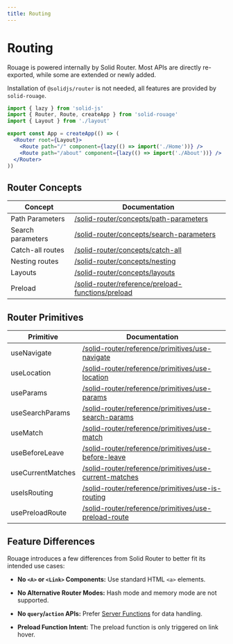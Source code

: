 ```yaml
---
title: Routing
---
```


# Routing

Rouage is powered internally by Solid Router. Most APIs are directly re-exported, while some are extended or newly added.

Installation of `@solidjs/router` is not needed, all features are provided by `solid-rouage`.

```jsx
import { lazy } from 'solid-js'
import { Router, Route, createApp } from 'solid-rouage'
import { Layout } from './layout'

export const App = createApp(() => (
  <Router root={Layout}>
    <Route path="/" component={lazy(() => import('./Home'))} />
    <Route path="/about" component={lazy(() => import('./About'))} />
  </Router>
))
```

## Router Concepts

| Concept           | Documentation                                                                                                                  |
|-------------------|--------------------------------------------------------------------------------------------------------------------------------|
| Path Parameters   | [/solid-router/concepts/path-parameters](https://docs.solidjs.com/solid-router/concepts/path-parameters)                       |
| Search parameters | [/solid-router/concepts/search-parameters](https://docs.solidjs.com/solid-router/concepts/search-parameters)                   |
| Catch-all routes  | [/solid-router/concepts/catch-all](https://docs.solidjs.com/solid-router/concepts/catch-all)                                   |
| Nesting routes    | [/solid-router/concepts/nesting](https://docs.solidjs.com/solid-router/concepts/nesting)                                       |
| Layouts           | [/solid-router/concepts/layouts](https://docs.solidjs.com/solid-router/concepts/layouts)                                       |
| Preload           | [/solid-router/reference/preload-functions/preload](https://docs.solidjs.com/solid-router/reference/preload-functions/preload) |

## Router Primitives

| Primitive         | Documentation                                                                                                                            |
|-------------------|------------------------------------------------------------------------------------------------------------------------------------------|
| useNavigate       | [/solid-router/reference/primitives/use-navigate](https://docs.solidjs.com/solid-router/reference/primitives/use-navigate)               |
| useLocation       | [/solid-router/reference/primitives/use-location](https://docs.solidjs.com/solid-router/reference/primitives/use-location)               |
| useParams         | [/solid-router/reference/primitives/use-params](https://docs.solidjs.com/solid-router/reference/primitives/use-params)                   |
| useSearchParams   | [/solid-router/reference/primitives/use-search-params](https://docs.solidjs.com/solid-router/reference/primitives/use-search-params)     |
| useMatch          | [/solid-router/reference/primitives/use-match](https://docs.solidjs.com/solid-router/reference/primitives/use-match)                     |
| useBeforeLeave    | [/solid-router/reference/primitives/use-before-leave](https://docs.solidjs.com/solid-router/reference/primitives/use-before-leave)       |
| useCurrentMatches | [/solid-router/reference/primitives/use-current-matches](https://docs.solidjs.com/solid-router/reference/primitives/use-current-matches) |
| useIsRouting      | [/solid-router/reference/primitives/use-is-routing](https://docs.solidjs.com/solid-router/reference/primitives/use-is-routing)           |
| usePreloadRoute   | [/solid-router/reference/primitives/use-preload-route](https://docs.solidjs.com/solid-router/reference/primitives/use-preload-route)     |

## Feature Differences

Rouage introduces a few differences from Solid Router to better fit its intended use cases:

- **No `<A>` or `<Link>` Components:** Use standard HTML `<a>` elements.

- **No Alternative Router Modes:**  Hash mode and memory mode are not supported.

- **No `query`/`action` APIs:** Prefer [Server Functions](/concepts/server-functions) for data handling.

- **Preload Function Intent:** The preload function is only triggered on link hover.
